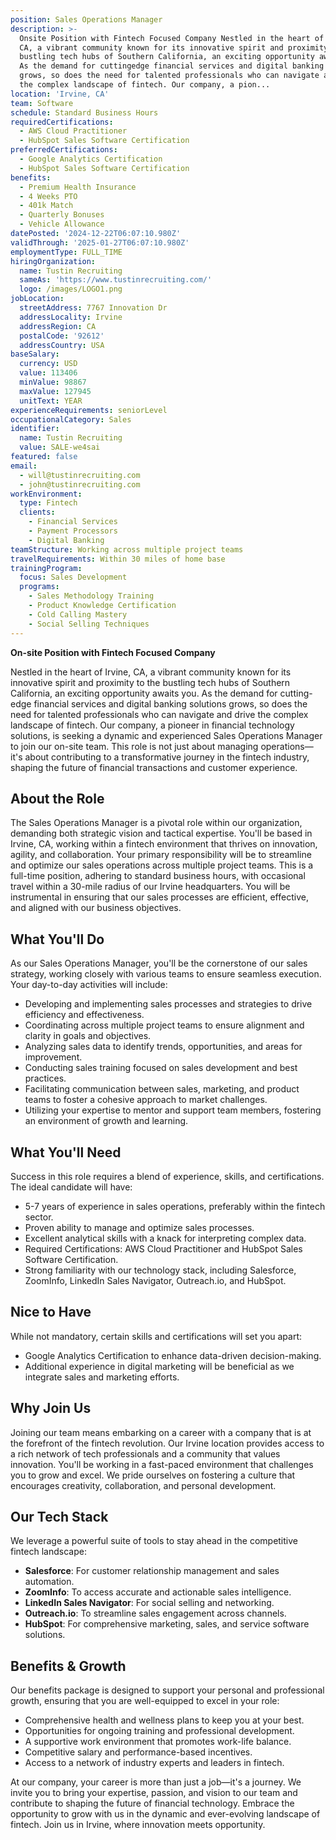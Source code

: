```yaml
---
position: Sales Operations Manager
description: >-
  Onsite Position with Fintech Focused Company Nestled in the heart of Irvine,
  CA, a vibrant community known for its innovative spirit and proximity to the
  bustling tech hubs of Southern California, an exciting opportunity awaits you.
  As the demand for cuttingedge financial services and digital banking solutions
  grows, so does the need for talented professionals who can navigate and drive
  the complex landscape of fintech. Our company, a pion...
location: 'Irvine, CA'
team: Software
schedule: Standard Business Hours
requiredCertifications:
  - AWS Cloud Practitioner
  - HubSpot Sales Software Certification
preferredCertifications:
  - Google Analytics Certification
  - HubSpot Sales Software Certification
benefits:
  - Premium Health Insurance
  - 4 Weeks PTO
  - 401k Match
  - Quarterly Bonuses
  - Vehicle Allowance
datePosted: '2024-12-22T06:07:10.980Z'
validThrough: '2025-01-27T06:07:10.980Z'
employmentType: FULL_TIME
hiringOrganization:
  name: Tustin Recruiting
  sameAs: 'https://www.tustinrecruiting.com/'
  logo: /images/LOGO1.png
jobLocation:
  streetAddress: 7767 Innovation Dr
  addressLocality: Irvine
  addressRegion: CA
  postalCode: '92612'
  addressCountry: USA
baseSalary:
  currency: USD
  value: 113406
  minValue: 98867
  maxValue: 127945
  unitText: YEAR
experienceRequirements: seniorLevel
occupationalCategory: Sales
identifier:
  name: Tustin Recruiting
  value: SALE-we4sai
featured: false
email:
  - will@tustinrecruiting.com
  - john@tustinrecruiting.com
workEnvironment:
  type: Fintech
  clients:
    - Financial Services
    - Payment Processors
    - Digital Banking
teamStructure: Working across multiple project teams
travelRequirements: Within 30 miles of home base
trainingProgram:
  focus: Sales Development
  programs:
    - Sales Methodology Training
    - Product Knowledge Certification
    - Cold Calling Mastery
    - Social Selling Techniques
---
```




**On-site Position with Fintech Focused Company**

Nestled in the heart of Irvine, CA, a vibrant community known for its innovative spirit and proximity to the bustling tech hubs of Southern California, an exciting opportunity awaits you. As the demand for cutting-edge financial services and digital banking solutions grows, so does the need for talented professionals who can navigate and drive the complex landscape of fintech. Our company, a pioneer in financial technology solutions, is seeking a dynamic and experienced Sales Operations Manager to join our on-site team. This role is not just about managing operations—it's about contributing to a transformative journey in the fintech industry, shaping the future of financial transactions and customer experience.

## About the Role

The Sales Operations Manager is a pivotal role within our organization, demanding both strategic vision and tactical expertise. You'll be based in Irvine, CA, working within a fintech environment that thrives on innovation, agility, and collaboration. Your primary responsibility will be to streamline and optimize our sales operations across multiple project teams. This is a full-time position, adhering to standard business hours, with occasional travel within a 30-mile radius of our Irvine headquarters. You will be instrumental in ensuring that our sales processes are efficient, effective, and aligned with our business objectives.

## What You'll Do

As our Sales Operations Manager, you'll be the cornerstone of our sales strategy, working closely with various teams to ensure seamless execution. Your day-to-day activities will include:

- Developing and implementing sales processes and strategies to drive efficiency and effectiveness.
- Coordinating across multiple project teams to ensure alignment and clarity in goals and objectives.
- Analyzing sales data to identify trends, opportunities, and areas for improvement.
- Conducting sales training focused on sales development and best practices.
- Facilitating communication between sales, marketing, and product teams to foster a cohesive approach to market challenges.
- Utilizing your expertise to mentor and support team members, fostering an environment of growth and learning.

## What You'll Need

Success in this role requires a blend of experience, skills, and certifications. The ideal candidate will have:

- 5-7 years of experience in sales operations, preferably within the fintech sector.
- Proven ability to manage and optimize sales processes.
- Excellent analytical skills with a knack for interpreting complex data.
- Required Certifications: AWS Cloud Practitioner and HubSpot Sales Software Certification.
- Strong familiarity with our technology stack, including Salesforce, ZoomInfo, LinkedIn Sales Navigator, Outreach.io, and HubSpot.

## Nice to Have

While not mandatory, certain skills and certifications will set you apart:

- Google Analytics Certification to enhance data-driven decision-making.
- Additional experience in digital marketing will be beneficial as we integrate sales and marketing efforts.

## Why Join Us

Joining our team means embarking on a career with a company that is at the forefront of the fintech revolution. Our Irvine location provides access to a rich network of tech professionals and a community that values innovation. You'll be working in a fast-paced environment that challenges you to grow and excel. We pride ourselves on fostering a culture that encourages creativity, collaboration, and personal development.

## Our Tech Stack

We leverage a powerful suite of tools to stay ahead in the competitive fintech landscape:

- **Salesforce**: For customer relationship management and sales automation.
- **ZoomInfo**: To access accurate and actionable sales intelligence.
- **LinkedIn Sales Navigator**: For social selling and networking.
- **Outreach.io**: To streamline sales engagement across channels.
- **HubSpot**: For comprehensive marketing, sales, and service software solutions.

## Benefits & Growth

Our benefits package is designed to support your personal and professional growth, ensuring that you are well-equipped to excel in your role:

- Comprehensive health and wellness plans to keep you at your best.
- Opportunities for ongoing training and professional development.
- A supportive work environment that promotes work-life balance.
- Competitive salary and performance-based incentives.
- Access to a network of industry experts and leaders in fintech.

At our company, your career is more than just a job—it's a journey. We invite you to bring your expertise, passion, and vision to our team and contribute to shaping the future of financial technology. Embrace the opportunity to grow with us in the dynamic and ever-evolving landscape of fintech. Join us in Irvine, where innovation meets opportunity.
